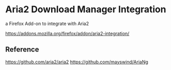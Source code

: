 # Aria2 Download Manager Integration
a Firefox Add-on to integrate with Aria2

https://addons.mozilla.org/firefox/addon/aria2-integration/

## Reference
https://github.com/aria2/aria2
https://github.com/mayswind/AriaNg